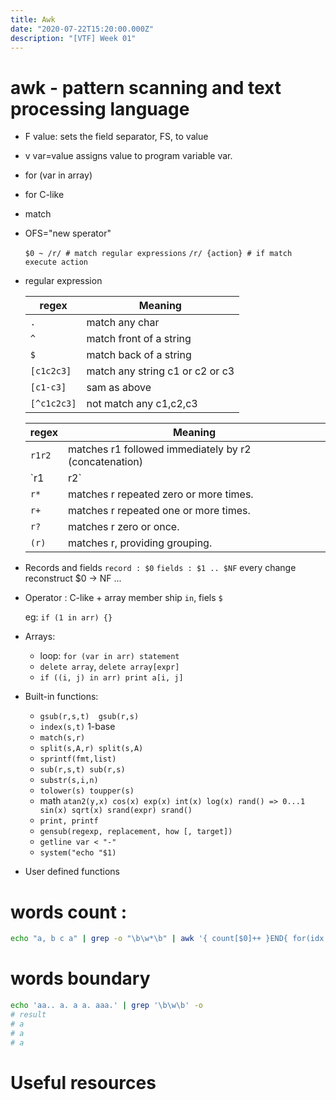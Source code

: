 ```yaml
---
title: Awk
date: "2020-07-22T15:20:00.000Z"
description: "[VTF] Week 01"
---
```


# awk - pattern scanning and text processing language

- F value:  sets the field separator, FS, to value
- v var=value assigns value to program variable var.
- for (var in array)
- for C-like
- match
- OFS="new sperator"

  `$0 ~ /r/ # match regular expressions`
  `/r/ {action} # if match execute action`

- regular expression

    | regex | Meaning |
    |--------|---------|
    |`.`| match any char
    |`^`| match front of a string
    |`$`| match back of a string
    |`[c1c2c3]`| match any string c1 or c2 or c3
    |`[c1-c3]`| sam as above
    |`[^c1c2c3]`| not match any c1,c2,c3

    | regex | Meaning |
    |-------|---------|
    |`r1r2`|matches r1 followed immediately by r2 (concatenation)
    |`r1 | r2` |matches r1 or r2 (alternation).
    |`r*`|matches r repeated zero or more times.
    |`r+`|matches r repeated one or more times.
    |`r?`|matches r zero or once.
    |`(r)`|matches r, providing grouping.
- Records and fields
  `record : $0`
  `fields : $1 .. $NF`
    every change reconstruct $0 -> NF ...
- Operator : C-like + array member ship `in`, fiels `$`
  
  eg: `if (1 in arr) {}`

- Arrays: 
  - loop: `for (var in arr) statement`
  - `delete array`, `delete array[expr]`
  - `if ((i, j) in arr) print a[i, j]`
- Built-in functions:
  - `gsub(r,s,t)  gsub(r,s)`
  - `index(s,t)` 1-base
  - `match(s,r)`
  - `split(s,A,r) split(s,A)`
  - `sprintf(fmt,list)`
  - `sub(r,s,t) sub(r,s)`
  - `substr(s,i,n)`
  - `tolower(s) toupper(s)`
  - math `atan2(y,x) cos(x) exp(x) int(x) log(x) rand() => 0...1 sin(x) sqrt(x) srand(expr) srand()`
  - `print, printf`
  - `gensub(regexp, replacement, how [, target])`
  - `getline var < "-"`
  - `system("echo "$1)`
- User defined functions
  
# words count : 

``` bash
echo "a, b c a" | grep -o "\b\w*\b" | awk '{ count[$0]++ }END{ for(idx in count) printf("%s-%d\n",idx,count[idx]) }'

```
# words boundary

``` bash
echo 'aa.. a. a a. aaa.' | grep '\b\w\b' -o
# result
# a
# a
# a
```

# Useful resources
[](https://www.shortcutfoo.com/app/dojos/awk/cheatsheet)
